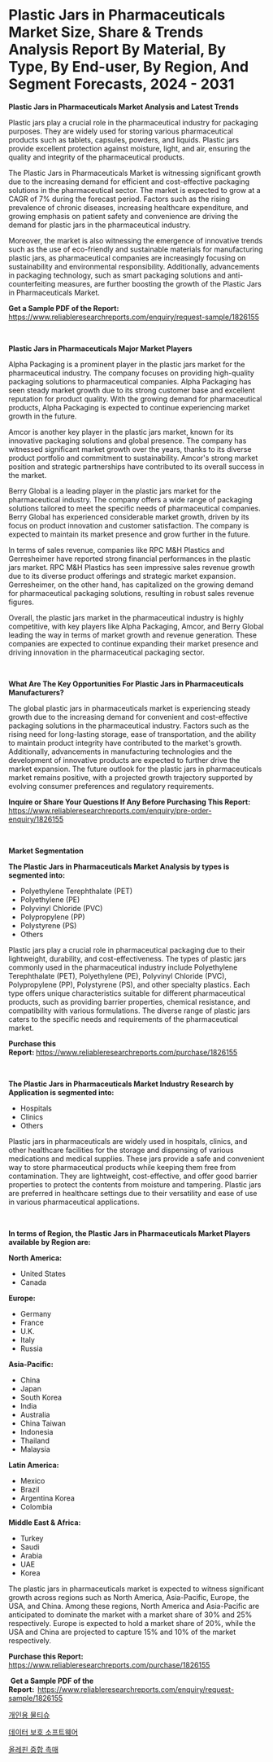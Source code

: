 <p><h1>Plastic Jars in Pharmaceuticals Market Size, Share & Trends Analysis Report By Material, By Type, By End-user, By Region, And Segment Forecasts, 2024 - 2031</h1></p><p><strong>Plastic Jars in Pharmaceuticals Market Analysis and Latest Trends</strong></p>
<p><p>Plastic jars play a crucial role in the pharmaceutical industry for packaging purposes. They are widely used for storing various pharmaceutical products such as tablets, capsules, powders, and liquids. Plastic jars provide excellent protection against moisture, light, and air, ensuring the quality and integrity of the pharmaceutical products.</p><p>The Plastic Jars in Pharmaceuticals Market is witnessing significant growth due to the increasing demand for efficient and cost-effective packaging solutions in the pharmaceutical sector. The market is expected to grow at a CAGR of 7% during the forecast period. Factors such as the rising prevalence of chronic diseases, increasing healthcare expenditure, and growing emphasis on patient safety and convenience are driving the demand for plastic jars in the pharmaceutical industry.</p><p>Moreover, the market is also witnessing the emergence of innovative trends such as the use of eco-friendly and sustainable materials for manufacturing plastic jars, as pharmaceutical companies are increasingly focusing on sustainability and environmental responsibility. Additionally, advancements in packaging technology, such as smart packaging solutions and anti-counterfeiting measures, are further boosting the growth of the Plastic Jars in Pharmaceuticals Market.</p></p>
<p><strong>Get a Sample PDF of the Report:&nbsp;</strong> <a href="https://www.reliableresearchreports.com/enquiry/request-sample/1826155">https://www.reliableresearchreports.com/enquiry/request-sample/1826155</a></p>
<p>&nbsp;</p>
<p><strong>Plastic Jars in Pharmaceuticals Major Market Players</strong></p>
<p><p>Alpha Packaging is a prominent player in the plastic jars market for the pharmaceutical industry. The company focuses on providing high-quality packaging solutions to pharmaceutical companies. Alpha Packaging has seen steady market growth due to its strong customer base and excellent reputation for product quality. With the growing demand for pharmaceutical products, Alpha Packaging is expected to continue experiencing market growth in the future.</p><p>Amcor is another key player in the plastic jars market, known for its innovative packaging solutions and global presence. The company has witnessed significant market growth over the years, thanks to its diverse product portfolio and commitment to sustainability. Amcor's strong market position and strategic partnerships have contributed to its overall success in the market.</p><p>Berry Global is a leading player in the plastic jars market for the pharmaceutical industry. The company offers a wide range of packaging solutions tailored to meet the specific needs of pharmaceutical companies. Berry Global has experienced considerable market growth, driven by its focus on product innovation and customer satisfaction. The company is expected to maintain its market presence and grow further in the future.</p><p>In terms of sales revenue, companies like RPC M&H Plastics and Gerresheimer have reported strong financial performances in the plastic jars market. RPC M&H Plastics has seen impressive sales revenue growth due to its diverse product offerings and strategic market expansion. Gerresheimer, on the other hand, has capitalized on the growing demand for pharmaceutical packaging solutions, resulting in robust sales revenue figures.</p><p>Overall, the plastic jars market in the pharmaceutical industry is highly competitive, with key players like Alpha Packaging, Amcor, and Berry Global leading the way in terms of market growth and revenue generation. These companies are expected to continue expanding their market presence and driving innovation in the pharmaceutical packaging sector.</p></p>
<p>&nbsp;</p>
<p><strong>What Are The Key Opportunities For Plastic Jars in Pharmaceuticals Manufacturers?</strong></p>
<p><p>The global plastic jars in pharmaceuticals market is experiencing steady growth due to the increasing demand for convenient and cost-effective packaging solutions in the pharmaceutical industry. Factors such as the rising need for long-lasting storage, ease of transportation, and the ability to maintain product integrity have contributed to the market's growth. Additionally, advancements in manufacturing technologies and the development of innovative products are expected to further drive the market expansion. The future outlook for the plastic jars in pharmaceuticals market remains positive, with a projected growth trajectory supported by evolving consumer preferences and regulatory requirements.</p></p>
<p><strong>Inquire or Share Your Questions If Any Before Purchasing This Report:</strong> <a href="https://www.reliableresearchreports.com/enquiry/pre-order-enquiry/1826155">https://www.reliableresearchreports.com/enquiry/pre-order-enquiry/1826155</a></p>
<p>&nbsp;</p>
<p><strong>Market Segmentation</strong></p>
<p><strong>The Plastic Jars in Pharmaceuticals Market Analysis by types is segmented into:</strong></p>
<p><ul><li>Polyethylene Terephthalate (PET)</li><li>Polyethylene (PE)</li><li>Polyvinyl Chloride (PVC)</li><li>Polypropylene (PP)</li><li>Polystyrene (PS)</li><li>Others</li></ul></p>
<p><p>Plastic jars play a crucial role in pharmaceutical packaging due to their lightweight, durability, and cost-effectiveness. The types of plastic jars commonly used in the pharmaceutical industry include Polyethylene Terephthalate (PET), Polyethylene (PE), Polyvinyl Chloride (PVC), Polypropylene (PP), Polystyrene (PS), and other specialty plastics. Each type offers unique characteristics suitable for different pharmaceutical products, such as providing barrier properties, chemical resistance, and compatibility with various formulations. The diverse range of plastic jars caters to the specific needs and requirements of the pharmaceutical market.</p></p>
<p><strong>Purchase this Report:&nbsp;</strong><a href="https://www.reliableresearchreports.com/purchase/1826155">https://www.reliableresearchreports.com/purchase/1826155</a></p>
<p>&nbsp;</p>
<p><strong>The Plastic Jars in Pharmaceuticals Market Industry Research by Application is segmented into:</strong></p>
<p><ul><li>Hospitals</li><li>Clinics</li><li>Others</li></ul></p>
<p><p>Plastic jars in pharmaceuticals are widely used in hospitals, clinics, and other healthcare facilities for the storage and dispensing of various medications and medical supplies. These jars provide a safe and convenient way to store pharmaceutical products while keeping them free from contamination. They are lightweight, cost-effective, and offer good barrier properties to protect the contents from moisture and tampering. Plastic jars are preferred in healthcare settings due to their versatility and ease of use in various pharmaceutical applications.</p></p>
<p>&nbsp;</p>
<p><strong>In terms of Region, the Plastic Jars in Pharmaceuticals Market Players available by Region are:</strong></p>
<p>
    <p> <strong> North America: </strong>
        <ul>
            <li>United States</li>
            <li>Canada</li>
        </ul>
        </p> 
    <p> <strong> Europe: </strong>
        <ul>
            <li>Germany</li>
            <li>France</li>
            <li>U.K.</li>
            <li>Italy</li>
            <li>Russia</li>
        </ul>
        </p> 
    <p> <strong> Asia-Pacific: </strong>
        <ul>
            <li>China</li>
            <li>Japan</li>
            <li>South Korea</li>
            <li>India</li>
            <li>Australia</li>
            <li>China Taiwan</li>
            <li>Indonesia</li>
            <li>Thailand</li>
            <li>Malaysia</li>
        </ul>
        </p> 
    <p> <strong> Latin America: </strong>
        <ul>
            <li>Mexico</li>
            <li>Brazil</li>
            <li>Argentina Korea</li>
            <li>Colombia</li>
        </ul>
        </p> 
    <p> <strong> Middle East & Africa: </strong>
        <ul>
            <li>Turkey</li>
            <li>Saudi</li>
            <li>Arabia</li>
            <li>UAE</li>
            <li>Korea</li>
        </ul>
    </p>
    </p>
<p><p>The plastic jars in pharmaceuticals market is expected to witness significant growth across regions such as North America, Asia-Pacific, Europe, the USA, and China. Among these regions, North America and Asia-Pacific are anticipated to dominate the market with a market share of 30% and 25% respectively. Europe is expected to hold a market share of 20%, while the USA and China are projected to capture 15% and 10% of the market respectively.</p></p>
<p><strong>Purchase this Report: </strong><a href="https://www.reliableresearchreports.com/purchase/1826155">https://www.reliableresearchreports.com/purchase/1826155</a></p>
<p>&nbsp;<strong>Get a Sample PDF of the Report:&nbsp;&nbsp;</strong><a href="https://www.reliableresearchreports.com/enquiry/request-sample/1826155">https://www.reliableresearchreports.com/enquiry/request-sample/1826155</a></p>
<p><strong></strong></p>
<p><p><a href="https://github.com/Skyleitney456456/Market-Research-Report-List-1/blob/main/11678396513.md">개인용 물티슈</a></p><p><a href="https://github.com/crfsywufhm81415/Market-Research-Report-List-1/blob/main/81697596515.md">데이터 보호 소프트웨어</a></p><p><a href="https://github.com/iansanftyord09878/Market-Research-Report-List-1/blob/main/12009606514.md">올레핀 중합 촉매</a></p></p>